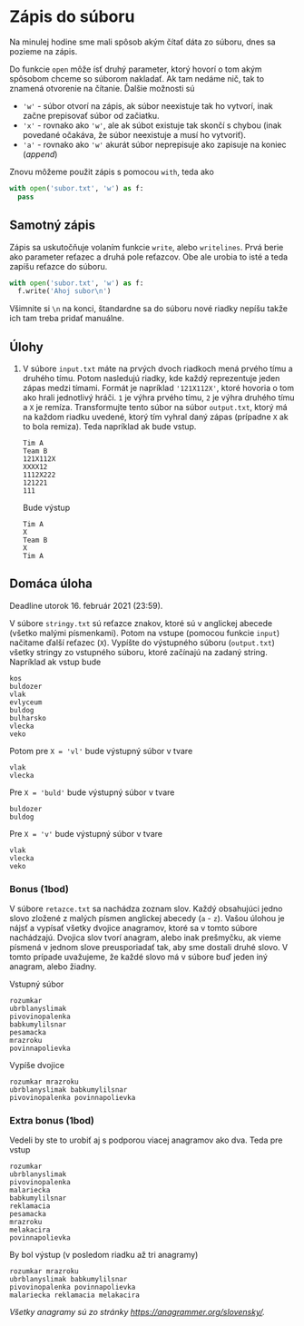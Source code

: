 # Zápis do súboru

Na minulej hodine sme mali spôsob akým čítať dáta zo súboru, dnes sa pozieme na zápis. 

Do funkcie `open` môže ísť druhý parameter, ktorý hovorí o tom akým spôsobom chceme so súborom nakladať. Ak tam nedáme nič, tak to znamená otvorenie na čítanie. Ďalšie možnosti sú 

* `'w'` - súbor otvorí na zápis, ak súbor neexistuje tak ho vytvorí, inak začne prepisovať súbor od začiatku. 
* `'x'` - rovnako ako `'w'`, ale ak súbot existuje tak skončí s chybou (inak povedané očakáva, že súbor neexistuje a musí ho vytvoriť).
* `'a'` - rovnako ako `'w'` akurát súbor neprepisuje ako zapisuje na koniec (*append*)

Znovu môžeme použit zápis s pomocou `with`, teda ako 

```py
with open('subor.txt', 'w') as f:
  pass
```

## Samotný zápis

Zápis sa uskutočňuje volaním funkcie `write`, alebo `writelines`. Prvá berie ako parameter reťazec a druhá pole reťazcov. Obe ale urobia to isté a teda zapíšu reťazce do súboru. 

```py
with open('subor.txt', 'w') as f:
  f.write('Ahoj subor\n')
```

Všimnite si `\n` na konci, štandardne sa do súboru nové riadky nepíšu takže ich tam treba pridať manuálne. 

## Úlohy

1. V súbore `input.txt` máte na prvých dvoch riadkoch mená prvého tímu a druhého tímu. Potom nasledujú riadky, kde každý reprezentuje jeden zápas medzi tímami. Formát je napríklad `'121X112X'`, ktoré hovoria o tom ako hrali jednotlivý hráči. `1` je výhra prvého tímu, `2` je výhra druhého tímu a `X` je remíza. Transformujte tento súbor na súbor `output.txt`, ktorý má na každom riadku uvedené, ktorý tím vyhral daný zápas (prípadne `X` ak to bola remiza). Teda napríklad ak bude vstup. 

   ```
   Tim A
   Team B
   121X112X
   XXXX12
   1112X222
   121221
   111
   ```

   Bude výstup
   ```
   Tim A
   X
   Team B
   X
   Tim A
   ```

## Domáca úloha

Deadline utorok 16. február 2021 (23:59).

V súbore `stringy.txt` sú reťazce znakov, ktoré sú v anglickej abecede (všetko malými písmenkami). Potom na vstupe (pomocou funkcie `input`) načitame ďalší reťazec (`X`). Vypíšte do výstupného súboru (`output.txt`) všetky stringy zo vstupného súboru, ktoré začínajú na zadaný string. Napríklad ak vstup bude

```
kos
buldozer
vlak
evlyceum
buldog
bulharsko
vlecka
veko
```

Potom pre `X = 'vl'` bude výstupný súbor v tvare

```
vlak
vlecka
```

Pre `X = 'buld'` bude výstupný súbor v tvare

```
buldozer
buldog
```

Pre `X = 'v'` bude výstupný súbor v tvare

```
vlak
vlecka
veko
```

### Bonus (1bod)

V súbore `retazce.txt` sa nachádza zoznam slov. Každý obsahujúci jedno slovo zložené z malých písmen anglickej abecedy (`a` - `z`). Vašou úlohou je nájsť a vypísať všetky dvojice anagramov, ktoré sa v tomto súbore nachádzajú. Dvojica slov tvorí anagram, alebo inak prešmyčku, ak vieme písmená v jednom slove preusporiadať tak, aby sme dostali druhé slovo. V tomto prípade uvažujeme, že každé slovo má v súbore buď jeden iný anagram, alebo žiadny.

Vstupný súbor 

```
rozumkar
ubrblanyslimak
pivovinopalenka
babkumylilsnar
pesamacka
mrazroku
povinnapolievka
```

Vypíše dvojice

```
rozumkar mrazroku
ubrblanyslimak babkumylilsnar
pivovinopalenka povinnapolievka
```

### Extra bonus (1bod)

Vedeli by ste to urobiť aj s podporou viacej anagramov ako dva. Teda pre vstup

```
rozumkar
ubrblanyslimak
pivovinopalenka
malariecka
babkumylilsnar
reklamacia
pesamacka
mrazroku
melakacira
povinnapolievka
```

By bol výstup (v posledom riadku až tri anagramy) 
```
rozumkar mrazroku
ubrblanyslimak babkumylilsnar
pivovinopalenka povinnapolievka
malariecka reklamacia melakacira
```

*Všetky anagramy sú zo stránky <https://anagrammer.org/slovensky/>.*